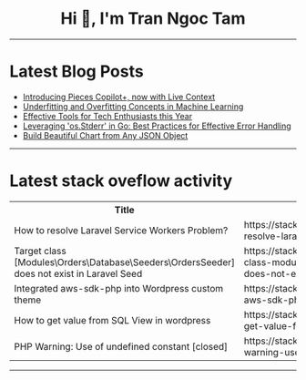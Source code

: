 <h1 align="center">Hi 👋, I'm Tran Ngoc Tam</h1>

---

# Latest Blog Posts 
<!-- BLOG-POST-LIST:START -->
- [Introducing Pieces Copilot+, now with Live Context](https://dev.to/get_pieces/introducing-pieces-copilot-now-with-live-context-4ho9)
- [Underfitting and Overfitting Concepts in Machine Learning](https://dev.to/praneshcodecraft/underfitting-and-overfitting-concepts-in-machine-learning-5178)
- [Effective Tools for Tech Enthusiasts this Year](https://dev.to/mrball/effective-tools-for-tech-enthusiasts-this-year-4agi)
- [Leveraging &#39;os.Stderr&#39; in Go: Best Practices for Effective Error Handling](https://dev.to/wycliffealphus/leveraging-osstderr-in-go-best-practices-for-effective-error-handling-3iof)
- [Build Beautiful Chart from Any JSON Object](https://dev.to/bugblitz98/online-build-beautiful-chart-from-any-json-object-jmn)
<!-- BLOG-POST-LIST:END -->

---

# Latest stack oveflow activity
<table>
  <tr><th>Title</th><th>Link</th></tr>
  <!-- STACKOVERFLOW:START --><tr><td>How to resolve Laravel Service Workers Problem?</td><td>https://stackoverflow.com/questions/78497352/how-to-resolve-laravel-service-workers-problem</td></tr><tr><td>Target class [Modules\Orders\Database\Seeders\OrdersSeeder] does not exist in Laravel Seed</td><td>https://stackoverflow.com/questions/78497229/target-class-modules-orders-database-seeders-ordersseeder-does-not-exist-in-la</td></tr><tr><td>Integrated aws-sdk-php into Wordpress custom theme</td><td>https://stackoverflow.com/questions/78497212/integrated-aws-sdk-php-into-wordpress-custom-theme</td></tr><tr><td>How to get value from SQL View in wordpress</td><td>https://stackoverflow.com/questions/78497157/how-to-get-value-from-sql-view-in-wordpress</td></tr><tr><td>PHP Warning: Use of undefined constant [closed]</td><td>https://stackoverflow.com/questions/78497135/php-warning-use-of-undefined-constant</td></tr><!-- STACKOVERFLOW:END -->
</table>

---


